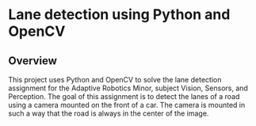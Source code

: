 # Lane detection using Python and OpenCV

## Overview

This project uses Python and OpenCV to solve the lane detection assignment for the Adaptive Robotics Minor, subject Vision, Sensors, and Perception. The goal of this assignment is to detect the lanes of a road using a camera mounted on the front of a car. The camera is mounted in such a way that the road is always in the center of the image.
